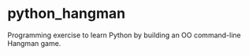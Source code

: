 # python_hangman
Programming exercise to learn Python by building an OO command-line Hangman game. 
